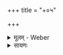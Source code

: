+++
title = "+०५"

+++


<details><summary>मूलम् - Weber</summary>

For the three वंश-s I have made use of the ऋषितर्पण (R.) in Chambers 736 (see my Verzeichnifs der Berliner Sanscrit-Handschriften nro. 206. p. 46.): though the accents are not given in the ms., the little work is still of some importance as confirming the readings themselves and moreover as showing the importance attached in later times to the वंश-s, whose recital is here forming even a part of the ritual, and the care taken by the ब्राह्मण-s to preserve them with their original readings.
</details>

<details><summary>सायणः</summary>

…
</details>

